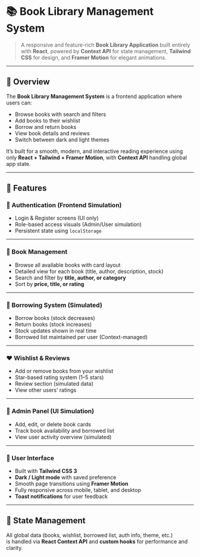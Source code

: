 # 📚 Book Library Management System

> A responsive and feature-rich **Book Library Application** built entirely with **React**, powered by **Context API** for state management, **Tailwind CSS** for design, and **Framer Motion** for elegant animations.

---

## 🌟 Overview

The **Book Library Management System** is a frontend application where users can:
- Browse books with search and filters
- Add books to their wishlist
- Borrow and return books
- View book details and reviews
- Switch between dark and light themes  

It’s built for a smooth, modern, and interactive reading experience using only **React + Tailwind + Framer Motion**, with **Context API** handling global app state.

---

## 🚀 Features

### 🔐 Authentication (Frontend Simulation)
- Login & Register screens (UI only)
- Role-based access visuals (Admin/User simulation)
- Persistent state using `localStorage`

---

### 📖 Book Management
- Browse all available books with card layout
- Detailed view for each book (title, author, description, stock)
- Search and filter by **title, author, or category**
- Sort by **price, title, or rating**

---

### 🔄 Borrowing System (Simulated)
- Borrow books (stock decreases)
- Return books (stock increases)
- Stock updates shown in real time
- Borrowed list maintained per user (Context-managed)

---

### ❤️ Wishlist & Reviews
- Add or remove books from your wishlist  
- Star-based rating system (1–5 stars)  
- Review section (simulated data)  
- View other users’ ratings  

---

### 👑 Admin Panel (UI Simulation)
- Add, edit, or delete book cards  
- Track book availability and borrowed list  
- View user activity overview (simulated)

---

### 🎨 User Interface
- Built with **Tailwind CSS 3**  
- **Dark / Light mode** with saved preference  
- Smooth page transitions using **Framer Motion**  
- Fully responsive across mobile, tablet, and desktop  
- **Toast notifications** for user feedback  

---

## 🧠 State Management
All global data (books, wishlist, borrowed list, auth info, theme, etc.)  
is handled via **React Context API** and **custom hooks** for performance and clarity.  


